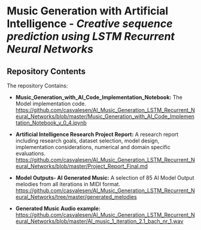 
# Music Generation with Artificial Intelligence - *Creative sequence prediction using LSTM Recurrent Neural Networks*

## Repository Contents 

The repository Contains: 

- **Music_Generation_with_AI_Code_Implementation_Notebook:**  The Model implementation code. 
https://github.com/casvalesen/AI_Music_Generation_LSTM_Recurrent_Neural_Networks/blob/master/Music_Generation_with_AI_Code_Implementation_Notebook_v_0_4.ipynb

- **Artificial Intelligence Research Project Report:** A research report including research goals, dataset selection, model design, implementation considerations, numerical and domain specific evaluations. 
https://github.com/casvalesen/AI_Music_Generation_LSTM_Recurrent_Neural_Networks/blob/master/Project_Report_Final.md

- **Model Outputs- AI Generated Music:** A selection of 85 AI Model Output melodies from all iterations in MIDI format. 
https://github.com/casvalesen/AI_Music_Generation_LSTM_Recurrent_Neural_Networks/tree/master/generated_melodies

- **Generated Music Audio example:** https://github.com/casvalesen/AI_Music_Generation_LSTM_Recurrent_Neural_Networks/blob/master/AI_music_1_iteration_2.1_bach_nr_1.wav

